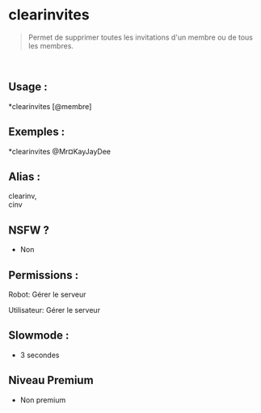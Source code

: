 # clearinvites

> Permet de supprimer toutes les invitations d'un membre ou de tous les membres.

<br>

## Usage :

*clearinvites [@membre]

## Exemples :

*clearinvites @Mr¤KayJayDee

## Alias :

clearinv,
<br>cinv

## NSFW ?

- Non

## Permissions :

Robot: Gérer le serveur
<br>

Utilisateur: Gérer le serveur

## Slowmode :

- 3 secondes

## Niveau Premium

- Non premium